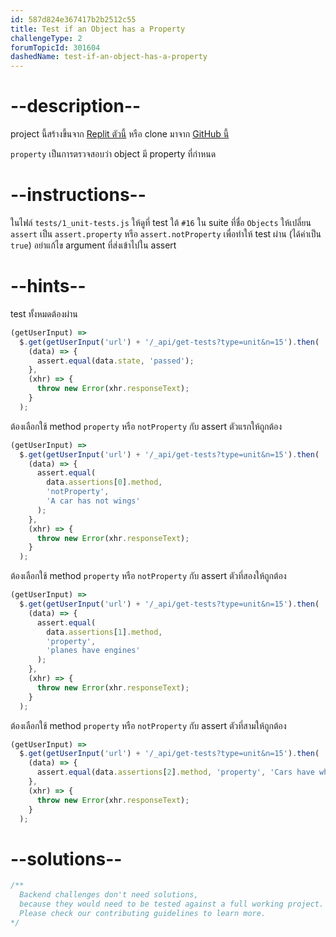 ```yaml
---
id: 587d824e367417b2b2512c55
title: Test if an Object has a Property
challengeType: 2
forumTopicId: 301604
dashedName: test-if-an-object-has-a-property
---
```


# --description--

project นี้สร้างขึ้นจาก [Replit ตัวนี้](https://replit.com/github/freeCodeCamp/boilerplate-mochachai) หรือ clone มาจาก [GitHub นี้](https://github.com/freeCodeCamp/boilerplate-mochachai/)

`property` เป็นการตรวจสอบว่า object มี property ที่กำหนด 
 
# --instructions--

ในไฟล์ `tests/1_unit-tests.js` ให้ดูที่ test ใต้ `#16` ใน suite ที่ชื่อ `Objects` 
ให้เปลี่ยน `assert` เป็น `assert.property` หรือ `assert.notProperty` เพื่อทำให้ test ผ่าน (ได้ค่าเป็น `true`) 
อย่าแก้ไข argument ที่ส่งเข้าไปใน assert

# --hints--

test ทั้งหมดต้องผ่าน

```js
(getUserInput) =>
  $.get(getUserInput('url') + '/_api/get-tests?type=unit&n=15').then(
    (data) => {
      assert.equal(data.state, 'passed');
    },
    (xhr) => {
      throw new Error(xhr.responseText);
    }
  );
```

ต้องเลือกใช้ method `property` หรือ `notProperty` กับ assert ตัวแรกให้ถูกต้อง

```js
(getUserInput) =>
  $.get(getUserInput('url') + '/_api/get-tests?type=unit&n=15').then(
    (data) => {
      assert.equal(
        data.assertions[0].method,
        'notProperty',
        'A car has not wings'
      );
    },
    (xhr) => {
      throw new Error(xhr.responseText);
    }
  );
```

ต้องเลือกใช้ method `property` หรือ `notProperty` กับ assert ตัวที่สองให้ถูกต้อง

```js
(getUserInput) =>
  $.get(getUserInput('url') + '/_api/get-tests?type=unit&n=15').then(
    (data) => {
      assert.equal(
        data.assertions[1].method,
        'property',
        'planes have engines'
      );
    },
    (xhr) => {
      throw new Error(xhr.responseText);
    }
  );
```

ต้องเลือกใช้ method `property` หรือ `notProperty` กับ assert ตัวที่สามให้ถูกต้อง


```js
(getUserInput) =>
  $.get(getUserInput('url') + '/_api/get-tests?type=unit&n=15').then(
    (data) => {
      assert.equal(data.assertions[2].method, 'property', 'Cars have wheels');
    },
    (xhr) => {
      throw new Error(xhr.responseText);
    }
  );
```

# --solutions--

```js
/**
  Backend challenges don't need solutions, 
  because they would need to be tested against a full working project. 
  Please check our contributing guidelines to learn more.
*/
```
